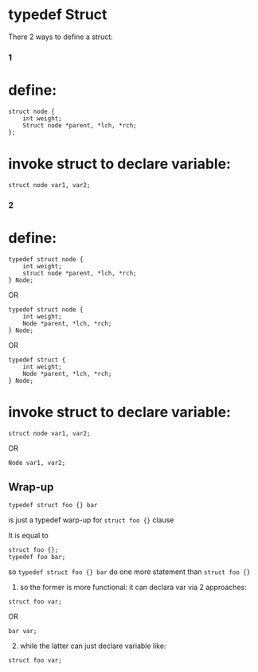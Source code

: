 typedef Struct
==============

There 2 ways to define a struct:

### 1

define:
=======
```
struct node {
	int weight;
	Struct node *parent, *lch, *rch;
};
```

invoke struct to declare variable:
==================================
```
struct node var1, var2;
```

### 2
define:
=======
```
typedef struct node {
	int weight;
	struct node *parent, *lch, *rch;
} Node;
```
OR
```
typedef struct node {
	int weight;
	Node *parent, *lch, *rch;
} Node;
```
OR
```
typedef struct {
	int weight;
	Node *parent, *lch, *rch;
} Node;
```

invoke struct to declare variable:
==================================
```
struct node var1, var2;
```
OR
```
Node var1, var2;
```

## Wrap-up

```
typedef struct foo {} bar
```
is just a typedef warp-up for `struct foo {}` clause

It is equal to
```
struct foo {};
typedef foo bar;
```

so `typedef struct foo {} bar` do one more statement than `struct foo {}`

1.  so the former is more functional:
it can declara var via 2 approaches:

```
struct foo var;
```
OR
```
bar var;
```

2.  while the latter can just declare variable like:
```
struct foo var;
```















